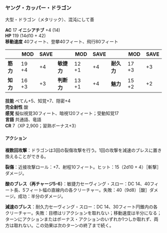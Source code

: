 ### ヤング・カッパー・ドラゴン
大型・ドラゴン（メタリック）、混沌にして善

**AC** 17 **イニシアチブ** +4 (14)  
**HP** 119 (14d10 + 42)  
**移動速度** 40フィート、登攀40フィート、飛行80フィート

|      | MOD | SAVE |      | MOD | SAVE |      | MOD | SAVE |
|------|-----|------|------|-----|------|------|-----|------|
| **筋力** | 19 +4 | +4 | **敏捷力** | 12 +1 | +4 | **耐久力** | 17 +3 | +3 |
| **知力** | 16 +3 | +3 | **判断力** | 13 +1 | +4 | **魅力** | 15 +2 | +2 |

**技能** ぺてん+5、知覚+7、隠密+4  
**完全耐性** 酸  
**感覚** 擬似視覚30フィート、暗視120フィート；受動知覚17  
**言語** 共通語、竜語  
**CR** 7（XP 2,900；習熟ボーナス+3）

#### アクション

**複数回攻撃**：ドラゴンは3回の裂傷攻撃を行う。1回の攻撃を減速のブレスに置き換えることができる。

**裂傷**：近接攻撃ロール：+7、射程10フィート。ヒット：15（2d10 + 4）［斬撃］ダメージ。

**酸のブレス（再チャージ5-6）**：敏捷力セーヴィング・スロー：DC 14、40フィート長、5フィート幅の直線内の各クリーチャー。失敗：40（9d8）［酸］ダメージ。成功：半分のダメージ。

**減速のブレス**：耐久力セーヴィング・スロー：DC 14、30フィート円錐内の各クリーチャー。失敗：目標はリアクションを取れない；移動速度は半分になる；ターンにアクションまたはボーナス・アクションのいずれか1つしか取れず、両方は取れない。この効果は次のターンの終了まで続く。